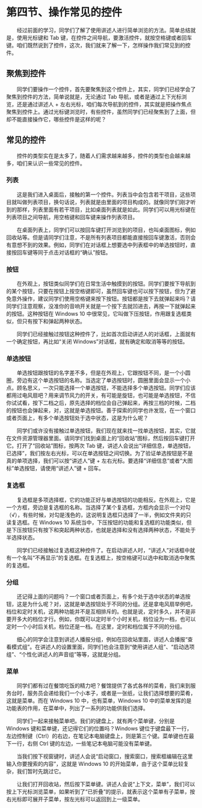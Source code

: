 # 第四节、操作常见的控件

　　经过前面的学习，同学们了解了使用讲述人进行简单浏览的方法。简单总结就是，使用光标键和 Tab 键，在控件之间导航，要激活控件，就按空格键或者回车键。咱们既然说到了控件，这次，我们就来了解一下，怎样操作我们常见到的控件。

## 聚焦到控件
　　同学们要操作一个控件，首先要聚焦到这个控件上，其实，同学们已经学会了聚焦到控件的方法，简单说就是，无论通过 Tab 导航，或者是通过上下光标浏览，还是通过讲述人 + 左右光标，咱们每次导航到的控件，其实就是把操作焦点聚焦到控件上。通过光标键浏览时，有些控件，虽然同学们已经聚焦到了上面，但却不能直接操作它，哪些控件是这样的呢？

## 常见的控件
　　控件的类型实在是太多了，随着人们需求越来越多，控件的类型也会越来越多，咱们来认识一些常见的控件。

### 列表
　　这是我们进入桌面后，接触的第一个控件。列表当中会包含若干项目，这些项目就叫做列表项目，换句话说，列表就是由里面的项目构成的。就像同学们刚才听到的那样，列表里面有若干项目，比如桌面列表就是如此。同学们可以用光标键在列表项目之间导航，用空格键和回车键来操作列表项目。

　　在桌面列表上，同学们可以按回车键打开浏览到的项目，也叫桌面图标，例如回收站等。但是请同学们注意，不是所有列表项目都能直接按回车键激活，否则会有意想不到的效果。例如，同学们在对话框上想要选中列表框中的单选按钮时，直接按回车键等同于点击对话框的“确认”按钮。

### 按钮
 　　在外观上，按钮类似同学们在日常生活中触摸到的按钮。同学们要按下导航到的某个按钮，只要在按钮上按空格键即可，虽然回车键也可以按下按钮，但为了避免意外操作，建议同学们使用空格键来按下按钮。按钮都是按下去就弹起来吗？请同学们注意观察，没准你的音响开关就是一个按下去就凹进去，再按一下就弹起来的按钮。这种按钮在 Windows 10 中很常见，它叫做下压按钮，作用跟复选框类似，但只有按下和弹起两种状态。

　　同学们已经接触过按钮这种控件了，比如首次启动讲述人的对话框，上面就有一个确定按钮，再比如“关闭 Windows”对话框，就有确定和取消等等的按钮。

### 单选按钮
　　单选按钮跟按钮的名字差不多，但是在外观上，它跟按钮不同，是一个小圆圈，旁边有这个单选按钮的名称。当选定了单选按钮时，圆圈里面会显示一个小点。顾名思义，一次只能选择一个单选按钮，不能选择多个单选按钮。同学们应该都用过电风扇吧？用来调节风力的开关，有可能是旋钮，也可能是单选按钮，不信你试试看，按下二档之后，原先选择的档位会自己弹起来，再按三档的时候，二档的按钮也会弹起来，对，这就是单选按钮。善于探索的同学也许发现，在一个窗口或者页面上，有多个单选按钮处于选中状态，这是为什么呢？

　　同学们或许没有接触过单选按钮，我们现在就来找一找单选按钮，其实，它就在文件资源管理器里面。请同学们找到桌面上的“回收站”图标，然后按回车键打开它。打开了“回收站”图标，按两次 Tab 键，讲述人会说出“详细信息，单选按钮，已选择”，我们按左右光标，可以在单选按钮之间切换。为了验证单选按钮是不是真的单项选择，我们可以按“讲述人”键 + 左右光标。要选择“详细信息”或者“大图标”单选按钮，请使用“讲述人”键 + 回车。

### 复选框
　　复选框是多项选择框，它的功能正好与单选按钮的功能相反。在外观上，它是一个方框，旁边是复选框的名称。当选择了某个复选框，方框内会显示一个对勾（√），有些时候，对勾是浅色的，这说明复选框只选择了一半，例如文件夹的只读复选框。在 Windows 10 系统当中，下压按钮的功能和复选框的功能类似，但是下压按钮只有按下和突起两种状态，也就是选择和没有选择两种状态，不能处于半选择状态。

　　同学们已经接触过复选框这种控件了。在启动讲述人时，“讲述人”对话框中就有一个名叫“不再显示”的复选框。在复选框上，按空格键可以选中和取消选中聚焦的复选框。

### 分组
　　还记得上面的问题吗？一个窗口或者页面上，有多个处于选中状态的单选按钮，这是为什么呢？对，这就是单选按钮处于不同的分组。还是拿电风扇举例吧，档位和定时关机，这两种功能并不是互相排斥的。也就是说，定时多久，并不是非要开多大的档位才行。例如，你既可以定时半个小时关机，档位设为一档，也可以定时一个小时后关机，档位还是一档。在这里，定时和档位属于不同的分组。

　　细心的同学会注意到讲述人播报分组，例如在回收站里面，讲述人会播报“查看模式组”。在讲述人的设置里面，同学们也会注意到“使用讲述人组”、“启动选项组”、“个性化讲述人的声音组”等等，这就是分组。

### 菜单
　　同学们都有过在餐馆吃饭的精力吧？餐馆提供了各式各样的菜肴，我们来到服务台时，服务员会递给我们一个小本子，或者是一张纸，让我们选择想要的菜肴，这就是菜单。而在 Windows 10 中，也有菜单，Windows 10 中的菜单发挥的是功能表的作用，在菜单中，列出了一系列的功能供我们选择。

　　同学们一起来接触菜单吧。我们的键盘上，就有两个菜单键，分别是 Windows 键和菜单键，还记得它们的位置吗？Windows 键位于键盘最下一行，左边控制键（Ctrl）的右边，在笔记本电脑键盘上，则是第三个键。菜单键也在最下一行，右侧 Ctrl 键的左边，一些笔记本电脑可能没有菜单键。

　　当我们按下视窗键时，讲述人会说“启动窗口，搜索窗口，搜索框编辑在这里输入你要搜索的内容”，这就是 Windows 10 的开始菜单，由于这个菜单比较复杂，我们暂时先跳过它。

　　让我们打开回收站，然后按下菜单键。讲述人会说“上下文，菜单”，我们可以按上下光标浏览菜单，如果听到了“已折叠”的提示，就表示这个菜单有子菜单，按右光标即可展开子菜单，按左光标可以返回到上一级菜单。